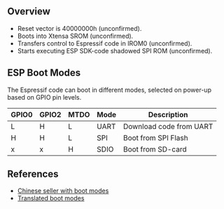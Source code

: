 Overview
--------
- Reset vector is 40000000h (unconfirmed).
- Boots into Xtensa SROM (unconfirmed).
- Transfers control to Espressif code in IROM0 (unconfirmed).
- Starts executing ESP SDK-code shadowed SPI ROM (unconfirmed).

ESP Boot Modes
--------------
The Espressif code can boot in different modes, selected on power-up based on GPIO pin levels.

| GPIO0 | GPIO2 | MTDO | Mode | Description
| ----- | ----- | ---- | ---- | -----------
|   L   |   H   |   L  | UART | Download code from UART
|   H   |   H   |   L  | SPI  | Boot from SPI Flash
|   x   |   x   |   H  | SDIO | Boot from SD-card

References
----------
- [Chinese seller with boot modes](http://detail.1688.com/offer/40258194242.html?tracelog=gsda_offer)
- [Translated boot modes](https://drive.google.com/file/d/0ByLNRzaQc0jPV0xaektpdFFoMGs/edit)
